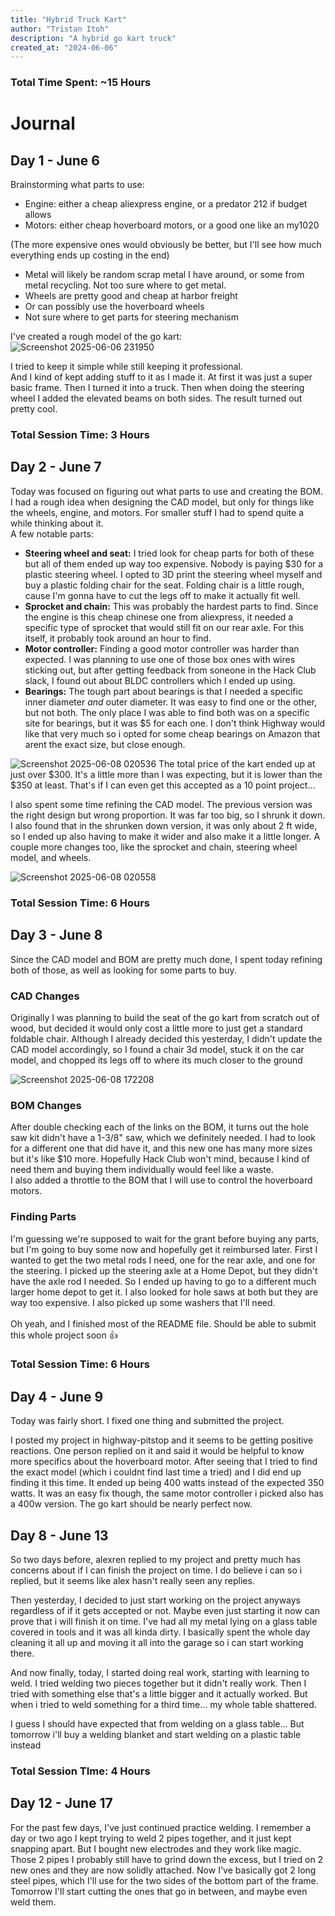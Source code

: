 ```yaml
---
title: "Hybrid Truck Kart"
author: "Tristan Itoh"
description: "A hybrid go kart truck"
created_at: "2024-06-06"
---
```

### Total Time Spent: ~15 Hours
# Journal

## Day 1 - June 6
Brainstorming what parts to use:
- Engine: either a cheap aliexpress engine, or a predator 212 if budget allows
- Motors: either cheap hoverboard motors, or a good one like an my1020

(The more expensive ones would obviously be better, but I'll see how much everything ends up costing in the end)
- Metal will likely be random scrap metal I have around, or some from metal recycling. Not too sure where to get metal.
- Wheels are pretty good and cheap at harbor freight
-   Or can possibly use the hoverboard wheels
- Not sure where to get parts for steering mechanism

I've created a rough model of the go kart:
![Screenshot 2025-06-06 231950](https://github.com/user-attachments/assets/b8c5d948-6094-41f0-a3ba-2d785f448f44)

I tried to keep it simple while still keeping it professional.<br>
And I kind of kept adding stuff to it as I made it. At first it was just a super basic frame. Then I turned it into a truck. Then when doing the steering wheel I added the elevated beams on both sides. The result turned out pretty cool.
### Total Session Time: 3 Hours

## Day 2 - June 7
Today was focused on figuring out what parts to use and creating the BOM. I had a rough idea when designing the CAD model, but only for things like the wheels, engine, and motors. For smaller stuff I had to spend quite a while thinking about it.<br>
A few notable parts:
- **Steering wheel and seat:** I tried look for cheap parts for both of these but all of them ended up way too expensive. Nobody is paying $30 for a plastic steering wheel. I opted to 3D print the steering wheel myself and buy a plastic folding chair for the seat. Folding chair is a little rough, cause I'm gonna have to cut the legs off to make it actually fit well.
- **Sprocket and chain:** This was probably the hardest parts to find. Since the engine is this cheap chinese one from aliexpress, it needed a specific type of sprocket that would still fit on our rear axle. For this itself, it probably took around an hour to find.
- **Motor controller:** Finding a good motor controller was harder than expected. I was planning to use one of those box ones with wires sticking out, but after getting feedback from soneone in the Hack Club slack, I found out about BLDC controllers which I ended up using.
- **Bearings:** The tough part about bearings is that I needed a specific inner diameter *and* outer diameter. It was easy to find one or the other, but not both. The only place I was able to find both was on a specific site for bearings, but it was $5 for each one. I don't think Highway would like that very much so i opted for some cheap bearings on Amazon that arent the exact size, but close enough.

![Screenshot 2025-06-08 020536](https://github.com/user-attachments/assets/69f20624-88ba-47a5-9fd3-6e512be3bc53)
The total price of the kart ended up at just over $300. It's a little more than I was expecting, but it is lower than the $350 at least. That's if I can even get this accepted as a 10 point project...<br>

I also spent some time refining the CAD model. The previous version was the right design but wrong proportion. It was far too big, so I shrunk it down. I also found that in the shrunken down version, it was only about 2 ft wide, so I ended up also having to make it wider and also make it a little longer. A couple more changes too, like the sprocket and chain, steering wheel model, and wheels.

![Screenshot 2025-06-08 020558](https://github.com/user-attachments/assets/c76fcfd8-e9fb-4acb-82a9-d1e142bfe21d)
### Total Session Time: 6 Hours

## Day 3 - June 8
Since the CAD model and BOM are pretty much done, I spent today refining both of those, as well as looking for some parts to buy.<br>
### CAD Changes
Originally I was planning to build the seat of the go kart from scratch out of wood, but decided it would only cost a little more to just get a standard foldable chair. Although I already decided this yesterday, I didn't update the CAD model accordingly, so I found a chair 3d model, stuck it on the car model, and chopped its legs off to where its much closer to the ground

![Screenshot 2025-06-08 172208](https://github.com/user-attachments/assets/b9727a97-d39a-4784-b496-d20df1554489)
### BOM Changes
After double checking each of the links on the BOM, it turns out the hole saw kit didn't have a 1-3/8" saw, which we definitely needed. I had to look for a different one that did have it, and this new one has many more sizes but it's like $10 more. Hopefully Hack Club won't mind, because I kind of need them and buying them individually would feel like a waste.<br>
I also added a throttle to the BOM that I will use to control the hoverboard motors.
### Finding Parts
I'm guessing we're supposed to wait for the grant before buying any parts, but I'm going to buy some now and hopefully get it reimbursed later. First I wanted to get the two metal rods I need, one for the rear axle, and one for the steering. I picked up the steering axle at a Home Depot, but they didn't have the axle rod I needed. So I ended up having to go to a different much larger home depot to get it. I also looked for hole saws at both but they are way too expensive. I also picked up some washers that I'll need.
<br><br>
Oh yeah, and I finished most of the README file. Should be able to submit this whole project soon 👍
### Total Session Time: 6 Hours

## Day 4 - June 9
Today was fairly short. I fixed one thing and submitted the project. <br>

I posted my project in highway-pitstop and it seems to be getting positive reactions. One person replied on it and said it would be helpful to know more specifics about the hoverboard motor. After seeing that I tried to find the exact model (which i couldnt find last time a tried) and I did end up finding it this time. It ended up being 400 watts instead of the expected 350 watts. It was an easy fix though, the same motor controller i picked also has a 400w version. The go kart should be nearly perfect now.

## Day 8 - June 13
So two days before, alexren replied to my project and pretty much has concerns about if I can finish the project on time. I do believe i can so i replied, but it seems like alex hasn't really seen any replies.<br>

Then yesterday, I decided to just start working on the project anyways regardless of if it gets accepted or not. Maybe even just starting it now can prove that i will finish it on time. I've had all my metal lying on a glass table covered in tools and it was all kinda dirty. I basically spent the whole day cleaning it all up and moving it all into the garage so i can start working there.<br>

And now finally, today, I started doing real work, starting with learning to weld. I tried welding two pieces together but it didn't really work. Then I tried with something else that's a little bigger and it actually worked. But when i tried to weld something for a third time... my whole table shattered.<br>

I guess I should have expected that from welding on a glass table... But tomorrow i'll buy a welding blanket and start welding on a plastic table instead
### Total Session TIme: 4 Hours

## Day 12 - June 17
For the past few days, I've just continued practice welding. I remember a day or two ago I kept trying to weld 2 pipes together, and it just kept snapping apart. But I bought new electrodes and they work like magic. Those 2 pipes I probably still have to grind down the excess, but I tried on 2 new ones and they are now solidly attached. Now I've basically got 2 long steel pipes, which I'll use for the two sides of the bottom part of the frame. Tomorrow I'll start cutting the ones that go in between, and maybe even weld them.
